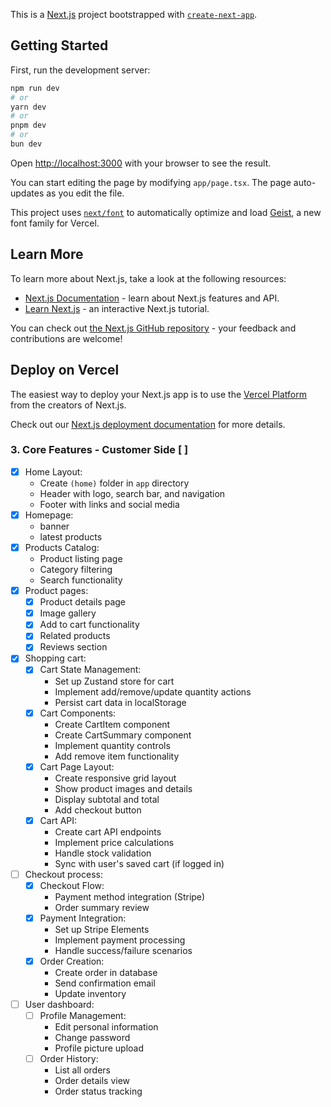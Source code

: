 This is a [Next.js](https://nextjs.org) project bootstrapped with [`create-next-app`](https://nextjs.org/docs/app/api-reference/cli/create-next-app).

## Getting Started

First, run the development server:

```bash
npm run dev
# or
yarn dev
# or
pnpm dev
# or
bun dev
```

Open [http://localhost:3000](http://localhost:3000) with your browser to see the result.

You can start editing the page by modifying `app/page.tsx`. The page auto-updates as you edit the file.

This project uses [`next/font`](https://nextjs.org/docs/app/building-your-application/optimizing/fonts) to automatically optimize and load [Geist](https://vercel.com/font), a new font family for Vercel.

## Learn More

To learn more about Next.js, take a look at the following resources:

- [Next.js Documentation](https://nextjs.org/docs) - learn about Next.js features and API.
- [Learn Next.js](https://nextjs.org/learn) - an interactive Next.js tutorial.

You can check out [the Next.js GitHub repository](https://github.com/vercel/next.js) - your feedback and contributions are welcome!

## Deploy on Vercel

The easiest way to deploy your Next.js app is to use the [Vercel Platform](https://vercel.com/new?utm_medium=default-template&filter=next.js&utm_source=create-next-app&utm_campaign=create-next-app-readme) from the creators of Next.js.

Check out our [Next.js deployment documentation](https://nextjs.org/docs/app/building-your-application/deploying) for more details.

### 3. Core Features - Customer Side [ ]
- [X] Home Layout:
  - Create `(home)` folder in `app` directory
  - Header with logo, search bar, and navigation
  - Footer with links and social media
- [X] Homepage:
  - banner
  - latest products
- [X] Products Catalog:
  - Product listing page
  - Category filtering
  - Search functionality
- [X] Product pages:
  - [X] Product details page
  - [X] Image gallery
  - [X] Add to cart functionality
  - [X] Related products
  - [X] Reviews section
- [X] Shopping cart:
  - [X] Cart State Management:
    - Set up Zustand store for cart
    - Implement add/remove/update quantity actions
    - Persist cart data in localStorage
  - [X] Cart Components:
    - Create CartItem component
    - Create CartSummary component
    - Implement quantity controls
    - Add remove item functionality
  - [X] Cart Page Layout:
    - Create responsive grid layout
    - Show product images and details
    - Display subtotal and total
    - Add checkout button
  - [X] Cart API:
    - Create cart API endpoints
    - Implement price calculations
    - Handle stock validation
    - Sync with user's saved cart (if logged in)
- [ ] Checkout process:
  - [X] Checkout Flow:
    - Payment method integration (Stripe)
    - Order summary review
  - [X] Payment Integration:
    - Set up Stripe Elements
    - Implement payment processing
    - Handle success/failure scenarios
  - [X] Order Creation:
    - Create order in database
    - Send confirmation email
    - Update inventory
- [ ] User dashboard:
  - [ ] Profile Management:
    - Edit personal information
    - Change password
    - Profile picture upload
  - [ ] Order History:
    - List all orders
    - Order details view
    - Order status tracking


